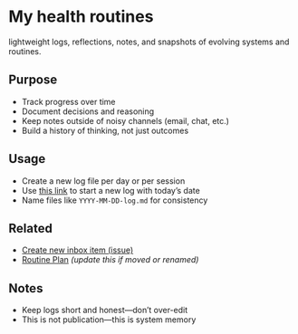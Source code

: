 # My health routines

lightweight logs, reflections, notes, and snapshots of evolving systems and routines.

## Purpose

- Track progress over time
- Document decisions and reasoning
- Keep notes outside of noisy channels (email, chat, etc.)
- Build a history of thinking, not just outcomes

## Usage

- Create a new log file per day or per session
- Use [this link](https://github.com/dmitriz/health-routines/new/main/log?filename=2024-04-30-log.md) to start a new log with today’s date
- Name files like `YYYY-MM-DD-log.md` for consistency

## Related

- [Create new inbox item (issue)](https://github.com/dmitriz/health-routines/issues/new)
- [Routine Plan](./2024-04-30-routine-plan.md) *(update this if moved or renamed)*

## Notes

- Keep logs short and honest—don’t over-edit
- This is not publication—this is system memory
